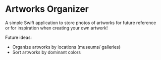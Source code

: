 # Artworks Organizer

A simple Swift application to store photos of artworks for future reference or for inspiration when creating your own artwork! 






Future ideas:  
- Organize artworks by locations (museums/ galleries)
- Sort artworks by dominant colors

